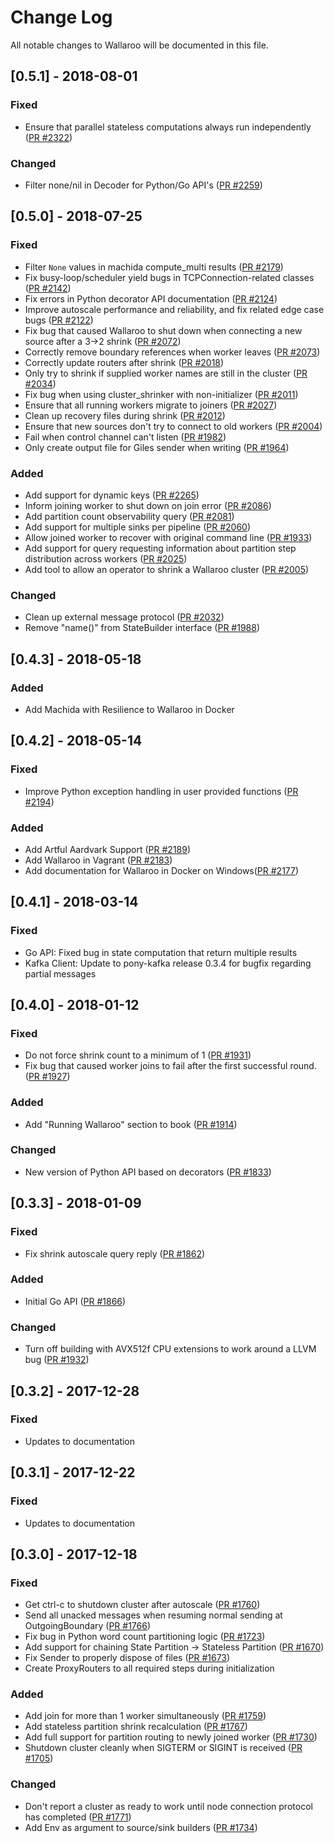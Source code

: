 # Change Log

All notable changes to Wallaroo will be documented in this file.

## [0.5.1] - 2018-08-01

### Fixed

- Ensure that parallel stateless computations always run independently ([PR #2322](https://github.com/wallaroolabs/wallaroo/pull/2322))

### Changed

- Filter none/nil in Decoder for Python/Go API's ([PR #2259](https://github.com/wallaroolabs/wallaroo/pull/2259))

## [0.5.0] - 2018-07-25

### Fixed

- Filter `None` values in machida compute_multi results ([PR #2179](https://github.com/wallaroolabs/wallaroo/pull/2179))
- Fix busy-loop/scheduler yield bugs in TCPConnection-related classes ([PR #2142](https://github.com/wallaroolabs/wallaroo/pull/2142))
- Fix errors in Python decorator API documentation ([PR #2124](https://github.com/wallaroolabs/wallaroo/pull/2124))
- Improve autoscale performance and reliability, and fix related edge case bugs ([PR #2122](https://github.com/wallaroolabs/wallaroo/pull/2122))
- Fix bug that caused Wallaroo to shut down when connecting a new source after a 3->2 shrink ([PR #2072](https://github.com/wallaroolabs/wallaroo/pull/2072))
- Correctly remove boundary references when worker leaves ([PR #2073](https://github.com/wallaroolabs/wallaroo/pull/2073))
- Correctly update routers after shrink ([PR #2018](https://github.com/wallaroolabs/wallaroo/pull/2018))
- Only try to shrink if supplied worker names are still in the cluster ([PR #2034](https://github.com/wallaroolabs/wallaroo/pull/2034))
- Fix bug when using cluster_shrinker with non-initializer ([PR #2011](https://github.com/wallaroolabs/wallaroo/pull/2011))
- Ensure that all running workers migrate to joiners ([PR #2027](https://github.com/wallaroolabs/wallaroo/pull/2027))
- Clean up recovery files during shrink ([PR #2012](https://github.com/wallaroolabs/wallaroo/pull/2012))
- Ensure that new sources don't try to connect to old workers ([PR #2004](https://github.com/wallaroolabs/wallaroo/pull/2004))
- Fail when control channel can't listen ([PR #1982](https://github.com/wallaroolabs/wallaroo/pull/1982))
- Only create output file for Giles sender when writing ([PR #1964](https://github.com/wallaroolabs/wallaroo/pull/1964))

### Added

- Add support for dynamic keys ([PR #2265](https://github.com/WallarooLabs/wallaroo/pull/2265))
- Inform joining worker to shut down on join error ([PR #2086](https://github.com/wallaroolabs/wallaroo/pull/2086))
- Add partition count observability query ([PR #2081](https://github.com/wallaroolabs/wallaroo/pull/2081))
- Add support for multiple sinks per pipeline ([PR #2060](https://github.com/wallaroolabs/wallaroo/pull/2060))
-  Allow joined worker to recover with original command line ([PR #1933](https://github.com/wallaroolabs/wallaroo/pull/1933))
- Add support for query requesting information about partition step distribution across workers ([PR #2025](https://github.com/wallaroolabs/wallaroo/pull/2025))
- Add tool to allow an operator to shrink a Wallaroo cluster ([PR #2005](https://github.com/wallaroolabs/wallaroo/pull/2005))

### Changed

- Clean up external message protocol ([PR #2032](https://github.com/wallaroolabs/wallaroo/pull/2032))
- Remove "name()" from StateBuilder interface ([PR #1988](https://github.com/wallaroolabs/wallaroo/pull/1988))

## [0.4.3] - 2018-05-18

### Added

- Add Machida with Resilience to Wallaroo in Docker

## [0.4.2] - 2018-05-14

### Fixed

- Improve Python exception handling in user provided functions ([PR #2194](https://github.com/WallarooLabs/wallaroo/pull/2194))

### Added

- Add Artful Aardvark Support ([PR #2189](https://github.com/WallarooLabs/wallaroo/pull/2189))
- Add Wallaroo in Vagrant ([PR #2183](https://github.com/WallarooLabs/wallaroo/pull/2183))
- Add documentation for Wallaroo in Docker on Windows([PR #2177](https://github.com/WallarooLabs/wallaroo/pull/2177))

## [0.4.1] - 2018-03-14

### Fixed

- Go API: Fixed bug in state computation that return multiple results
- Kafka Client: Update to pony-kafka release 0.3.4 for bugfix regarding partial messages

## [0.4.0] - 2018-01-12

### Fixed

- Do not force shrink count to a minimum of 1 ([PR #1931](https://github.com/wallaroolabs/wallaroo/pull/1931))
- Fix bug that caused worker joins to fail after the first successful round. ([PR #1927](https://github.com/wallaroolabs/wallaroo/pull/1927))

### Added

- Add "Running Wallaroo" section to book ([PR #1914](https://github.com/wallaroolabs/wallaroo/pull/1914))

### Changed

- New version of Python API based on decorators ([PR #1833](https://github.com/wallaroolabs/wallaroo/pull/1833))

## [0.3.3] - 2018-01-09

### Fixed

- Fix shrink autoscale query reply ([PR #1862](https://github.com/wallaroolabs/wallaroo/pull/1862))

### Added

- Initial Go API ([PR #1866](https://github.com/wallaroolabs/wallaroo/pull/1866))

### Changed

- Turn off building with AVX512f CPU extensions to work around a LLVM bug ([PR #1932](https://github.com/WallarooLabs/wallaroo/pull/1932))

## [0.3.2] - 2017-12-28

### Fixed

- Updates to documentation

## [0.3.1] - 2017-12-22

### Fixed

- Updates to documentation

## [0.3.0] - 2017-12-18

### Fixed

- Get ctrl-c to shutdown cluster after autoscale ([PR #1760](https://github.com/wallaroolabs/wallaroo/pull/1760))
- Send all unacked messages when resuming normal sending at OutgoingBoundary ([PR #1766](https://github.com/wallaroolabs/wallaroo/pull/1766))
- Fix bug in Python word count partitioning logic ([PR #1723](https://github.com/wallaroolabs/wallaroo/pull/1723))
- Add support for chaining State Partition -> Stateless Partition ([PR #1670](https://github.com/wallaroolabs/wallaroo/pull/1670))
- Fix Sender to properly dispose of files ([PR #1673](https://github.com/wallaroolabs/wallaroo/pull/1673))
- Create ProxyRouters to all required steps during initialization

### Added

- Add join for more than 1 worker simultaneously ([PR #1759](https://github.com/wallaroolabs/wallaroo/pull/1759))
- Add stateless partition shrink recalculation ([PR #1767](https://github.com/wallaroolabs/wallaroo/pull/1767))
- Add full support for partition routing to newly joined worker ([PR #1730](https://github.com/wallaroolabs/wallaroo/pull/1730))
- Shutdown cluster cleanly when SIGTERM or SIGINT is received ([PR #1705](https://github.com/wallaroolabs/wallaroo/pull/1705))

### Changed

- Don't report a cluster as ready to work until node connection protocol has completed ([PR #1771](https://github.com/wallaroolabs/wallaroo/pull/1771))
- Add Env as argument to source/sink builders ([PR #1734](https://github.com/wallaroolabs/wallaroo/pull/1734))

